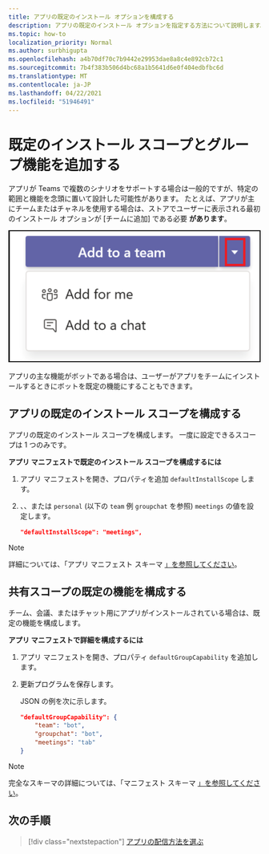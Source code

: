 ```yaml
---
title: アプリの既定のインストール オプションを構成する
description: アプリの既定のインストール オプションを指定する方法について説明します。
ms.topic: how-to
localization_priority: Normal
ms.author: surbhigupta
ms.openlocfilehash: a4b70df70c7b9442e29953dae8a8c4e892cb72c1
ms.sourcegitcommit: 7b4f383b506d4bc68a1b5641d6e0f404edbfbc6d
ms.translationtype: MT
ms.contentlocale: ja-JP
ms.lasthandoff: 04/22/2021
ms.locfileid: "51946491"
---
```

# <a name="add-a-default-install-scope-and-group-capability"></a>既定のインストール スコープとグループ機能を追加する

アプリが Teams で複数のシナリオをサポートする場合は一般的ですが、特定の範囲と機能を念頭に置いて設計した可能性があります。 たとえば、アプリが主にチームまたはチャネルを使用する場合は、ストアでユーザーに表示される最初のインストール オプションが [チームに追加] である必要 **があります**。

![アプリの追加](../../assets/images/compose-extensions/addanapp.png)

アプリの主な機能がボットである場合は、ユーザーがアプリをチームにインストールするときにボットを既定の機能にすることもできます。 

## <a name="configure-your-apps-default-install-scope"></a>アプリの既定のインストール スコープを構成する

アプリの既定のインストール スコープを構成します。 一度に設定できるスコープは 1 つのみです。

**アプリ マニフェストで既定のインストール スコープを構成するには**

1. アプリ マニフェストを開き、プロパティを追加 `defaultInstallScope` します。
2. 、、または `personal` (以下の `team` 例 `groupchat` を参照) `meetings` の値を設定します。

    ```json
    "defaultInstallScope": "meetings",
    ```

> [!NOTE]
> 詳細については、「アプリ マニフェスト スキーマ [」を参照してください](~/resources/schema/manifest-schema.md)。

## <a name="configure-the-default-capability-for-shared-scopes"></a>共有スコープの既定の機能を構成する

チーム、会議、またはチャット用にアプリがインストールされている場合は、既定の機能を構成します。

**アプリ マニフェストで詳細を構成するには**

1. アプリ マニフェストを開き、プロパティ `defaultGroupCapability` を追加します。
2. 更新プログラムを保存します。

    JSON の例を次に示します。

    ```json
    "defaultGroupCapability": {
        "team": "bot",
        "groupchat": "bot",
        "meetings": "tab"
    }
    ```
> [!NOTE]
> 完全なスキーマの詳細については、「マニフェスト スキーマ [」を参照してください](~/resources/schema/manifest-schema.md)。

## <a name="next-step"></a>次の手順

> [!div class="nextstepaction"]
> [アプリの配信方法を選ぶ](overview.md)
